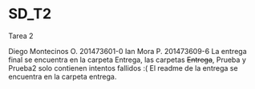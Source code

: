 # SD_T2
Tarea 2 

Diego Montecinos O. 201473601-0
Ian Mora P.         201473609-6
La entrega final se encuentra en la carpeta Entrega, las carpetas ~~Entrega~~, Prueba y Prueba2 solo contienen intentos fallidos :( 
El readme de la entrega se encuentra en la carpeta entrega.
